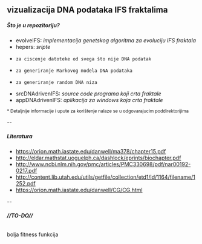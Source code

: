 vizualizacija DNA podataka IFS fraktalima
---


##### Što je u repozitoriju?
 + evolveIFS: *implementacija genetskog algoritma za evoluciju IFS fraktala*
 + hepers:  *sripte*
  + 	za ciscenje datoteke od svega što nije DNA podatak
  + 	za generiranje Markovog modela DNA podataka
  + 	za generiranje random DNA niza
 + srcDNAdrivenIFS: *source code programa koji crta fraktale*
 + appDNAdrivenIFS: *aplikacija za windows koja crta fraktale*

<sub>* Detaljnije informacije i upute za korištenje  nalaze se u odgovarajucim poddirektorijima</sub>
 

--

##### Literatura
+ https://orion.math.iastate.edu/danwell/ma378/chapter15.pdf
+ http://eldar.mathstat.uoguelph.ca/dashlock/eprints/biochapter.pdf
+ http://www.ncbi.nlm.nih.gov/pmc/articles/PMC330698/pdf/nar00192-0217.pdf
+ http://content.lib.utah.edu/utils/getfile/collection/etd1/id/1164/filename/1252.pdf
+ https://orion.math.iastate.edu/danwell/CG/CG.html


--

###### ***//TO-DO//***
bolja  fitness funkcija
